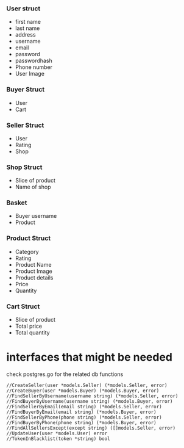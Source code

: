 ### User struct
* first name
* last name
* address
* username
* email
* password
* passwordhash
* Phone number
* User Image



### Buyer Struct
* User
* Cart



### Seller Struct
* User
* Rating
* Shop

### Shop Struct
* Slice of product
* Name of shop
### Basket
* Buyer username
* Product
### Product Struct
* Category
* Rating
* Product Name
* Product Image
* Product details
* Price
* Quantity

### Cart Struct
* Slice of product
* Total price
* Total quantity


# interfaces that might be needed
check postgres.go for the related db functions

	//CreateSeller(user *models.Seller) (*models.Seller, error)
	//CreateBuyer(user *models.Buyer) (*models.Buyer, error)
	//FindSellerByUsername(username string) (*models.Seller, error)
	//FindBuyerByUsername(username string) (*models.Buyer, error)
	//FindSellerByEmail(email string) (*models.Seller, error)
	//FindBuyerByEmail(email string) (*models.Buyer, error)
	//FindSellerByPhone(phone string) (*models.Seller, error)
	//FindBuyerByPhone(phone string) (*models.Buyer, error)
	//FindAllSellersExcept(except string) ([]models.Seller, error)
	//UpdateUser(user *models.User) error
	//TokenInBlacklist(token *string) bool